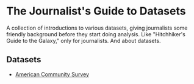 The Journalist's Guide to Datasets
==================================

A collection of introductions to various datasets, giving journalists some friendly background before they start doing analysis. Like "Hitchhiker's Guide to the Galaxy," only for journalists. And about datasets.

## Datasets
* [American Community Survey](/datasets/american_community_survey.md)